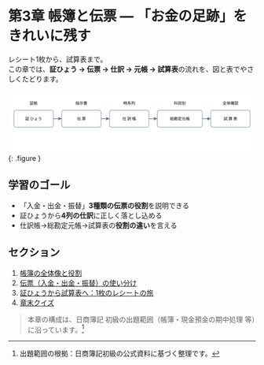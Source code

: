 # 第3章 帳簿と伝票 — 「お金の足跡」をきれいに残す

<p class="lead">
レシート1枚から、試算表まで。<br>
この章では、<strong>証ひょう → 伝票 → 仕訳 → 元帳 → 試算表</strong>の流れを、図と表でやさしくたどります。
</p>

![全体の流れ（証ひょう→伝票→仕訳→元帳→試算表）](../assets/img/ch03/diagram_flow.svg){: .figure }

## 学習のゴール

- 「入金・出金・振替」<strong>3種類の伝票の役割</strong>を説明できる
- 証ひょうから<strong>4列の仕訳</strong>に正しく落とし込める
- 仕訳帳→総勘定元帳→試算表の<strong>役割の違い</strong>を言える

## セクション

1. [帳簿の全体像と役割](01-overview.md)
2. [伝票（入金・出金・振替）の使い分け](02-vouchers.md)
3. [証ひょうから試算表へ：1枚のレシートの旅](03-flow.md)
4. [章末クイズ](99-quiz.md)

> 本章の構成は、日商簿記 初級の出題範囲（帳簿・現金預金の期中処理 等）に沿っています。[^ref]
> [^ref]: 出題範囲の根拠：日商簿記初級の公式資料に基づく整理です。
